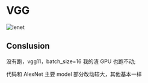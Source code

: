 # VGG

![lenet](https://cdn.jsdelivr.net/gh/hucorz/image-processing-by-dl/img/classification/VGG.webp)

## Conslusion

没有跑，vgg11，batch_size=16 我的渣 GPU 也跑不动;

代码和 AlexNet 主要 model 部分改动较大，其他基本一样